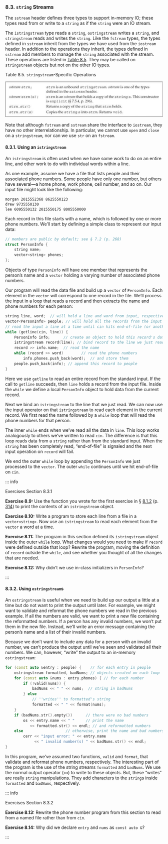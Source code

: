 <h3 id="filepos2143868"><a id="filepos2143901"></a>8.3. <code>string</code> Streams</h3>
<p>The <code>sstream</code> header defines three types to support in-memory IO; these types read from or write to a <code>string</code> as if the <code>string</code> were an IO stream.</p>
<p>The <code>istringstream</code> type reads a <code>string</code>, <code>ostringstream</code> writes a <code>string</code>, and <code>stringstream</code> reads and writes the <code>string</code>. Like the <code>fstream</code> types, the types defined in <code>sstream</code> inherit from the types we have used from the <code>iostream</code> header. In addition to the operations they inherit, the types defined in <code>sstream</code> add members to manage the <code>string</code> associated with the stream. These operations are listed in <a href="085-8.3._string_streams.html#filepos2146187">Table 8.5</a>. They may be called on <code>stringstream</code> objects but not on the other IO types.</p>
<p><a id="filepos2146187"></a>Table 8.5. <code>stringstream</code>-Specific Operations</p>
<img alt="Image" src="/images/00045.jpg"/>
<p>Note that although <code>fstream</code> and <code>sstream</code> share the interface to <code>iostream</code>, they have no other interrelationship. In particular, we cannot use <code>open</code> and <code>close</code> on a <code>stringstream</code>, nor can we use <code>str</code> on an <code>fstream</code>.</p>
<h4 id="filepos2147258">8.3.1. Using an <code>istringstream</code></h4>
<p>An <code>istringstream</code> is often used when we have some work to do on an entire line, and other work to do with individual words within a line.</p>
<p>As one example, assume we have a file that lists people and their associated phone numbers. Some people have only one number, but others have several—a home phone, work phone, cell number, and so on. Our input file might look like the following:</p>

```
morgan 2015552368 8625550123
drew 9735550130
lee 6095550132 2015550175 8005550000
```

<p>Each record in this file starts with a name, which is followed by one or more phone numbers. We’ll start by defining a simple class to represent our input data:</p>

```c++
// members are public by default; see § 7.2 (p. 268)
struct PersonInfo {
    string name;
    vector<string> phones;
};
```

<p>Objects of type <code>PersonInfo</code> will have one member that represents the person’s name and a <code>vector</code> holding a varying number of associated phone numbers.</p>
<p>Our program will read the data file and build up a <code>vector</code> of <code>PersonInfo</code>. Each element in the <code>vector</code> will correspond to one record in the file. We’ll process the input in a loop that reads a record and then extracts the name and phone numbers for each person:</p>

```c++
string line, word;  // will hold a line and word from input, respectively
vector<PersonInfo> people; // will hold all the records from the input
// read the input a line at a time until cin hits end-of-file (or another error)
while (getline(cin, line)) {
    PersonInfo info;      // create an object to hold this record's data
    istringstream record(line); // bind record to the line we just read
    record >> info.name;  // read the name
    while (record >> word)        // read the phone numbers
        info.phones.push_back(word);  // and store them
    people.push_back(info); // append this record to people
}
```

<p>Here we use <code>getline</code> to read an entire record from the standard input. If the call to <code>getline</code> succeeds, then <code>line</code> holds a record from the input file. Inside the <code>while</code> we define a local <code>PersonInfo</code> object to hold data from the current record.</p>
<p>Next we bind an <code>istringstream</code> to the line that we just read. We can now use the input operator on that <code>istringstream</code> to read each element in the current record. We first read the name followed by a <code>while</code> loop that will read the phone numbers for that person.</p>
<p>The inner <code>while</code> ends when we’ve read all the data in <code>line</code>. This loop works analogously to others we’ve written to read <code>cin</code>. The difference is that this loop reads data from a <code>string</code> rather than from the standard input. When the <code>string</code> has been completely read, “end-of-file” is signaled and the next input operation on <code>record</code> will fail.</p>
<p>We end the outer <code>while</code> loop by appending the <code>PersonInfo</code> we just processed to the <code>vector</code>. The outer <code>while</code> continues until we hit end-of-file on <code>cin</code>.</p>

::: info
<p>Exercises Section 8.3.1</p>
<p><strong>Exercise 8.9:</strong> Use the function you wrote for the first exercise in § <a href="083-8.1._the_io_classes.html#filepos2085669">8.1.2</a> (p. <a href="083-8.1._the_io_classes.html#filepos2085669">314</a>) to print the contents of an <code>istringstream</code> object.</p>
<p><strong>Exercise 8.10:</strong> Write a program to store each line from a file in a <code>vector&lt;string&gt;</code>. Now use an <code>istringstream</code> to read each element from the <code>vector</code> a word at a time.</p>
<p><strong>Exercise 8.11:</strong> The program in this section defined its <code>istringstream</code> object inside the outer <code>while</code> loop. What changes would you need to make if <code>record</code> were defined outside that loop? Rewrite the program, moving the definition of <code>record</code> outside the <code>while</code>, and see whether you thought of all the changes that are needed.</p>
<p><strong>Exercise 8.12:</strong> Why didn’t we use in-class initializers in <code>PersonInfo</code>?</p>
:::

<h4 id="filepos2157138"><a id="filepos2157171"></a>8.3.2. Using <code>ostringstream</code>s</h4>
<p>An <code>ostringstream</code> is useful when we need to build up our output a little at a time but do not want to print the output until later. For example, we might want to validate and reformat the phone numbers we read in the previous example. If all the numbers are valid, we want to print a new file containing the reformatted numbers. If a person has any invalid numbers, we won’t put them in the new file. Instead, we’ll write an error message containing the person’s name and a list of their invalid numbers.</p>
<p>Because we don’t want to include any data for a person with an invalid number, we can’t produce the output until we’ve seen and validated all their numbers. We can, however, “write” the output to an in-memory <code>ostringstream</code>:</p>

```c++
for (const auto &entry : people) {    // for each entry in people
    ostringstream formatted, badNums; // objects created on each loop
    for (const auto &nums : entry.phones) { // for each number
        if (!valid(nums)) {
            badNums << " " << nums;  // string in badNums
        } else
            // ''writes'' to formatted's string
            formatted << " " << format(nums);
    }
    if (badNums.str().empty())      // there were no bad numbers
        os << entry.name << " "     // print the name
           << formatted.str() << endl; // and reformatted numbers
    else                   // otherwise, print the name and bad numbers
        cerr << "input error: " << entry.name
             << " invalid number(s) " << badNums.str() << endl;
}
```

<p>In this program, we’ve assumed two functions, <code>valid</code> and <code>format</code>, that validate and reformat phone numbers, respectively. The interesting part of the program is the use of the string streams <code>formatted</code> and <code>badNums</code>. We use the normal output operator (<code>&lt;&lt;</code>) to write to these objects. But, these “writes” are really <code>string</code> manipulations. They add characters to the <code>string</code>s inside <code>formatted</code> and <code>badNums</code>, respectively.</p>

::: info
<p>Exercises Section 8.3.2</p>
<p><strong>Exercise 8.13:</strong> Rewrite the phone number program from this section to read from a named file rather than from <code>cin</code>.</p>
<p><strong>Exercise 8.14:</strong> Why did we declare <code>entry</code> and <code>nums</code> as <code>const auto &amp;</code>?</p>
:::
